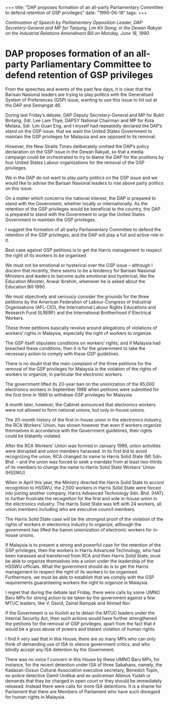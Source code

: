 +++ 
title: "DAP proposes formation of an all-party Parliamentary Committee to defend retention of GSP privileges"
date: "1990-06-18"
tags:
+++

_Continuation of Speech by Parliamentary Opposition Leader, DAP Secretary-General and MP for Tanjung, Lim Kit Siang, in the Dewan Rakyat on the Industrial Relations Amendment Bill on Monday, June 18, 1990._

# DAP proposes formation of an all-party Parliamentary Committee to defend retention of GSP privileges

From the speeches and events of the past few days, it is clear that the Barisan Nasional leaders are trying to play politics with the Generalised System of Preferences (GSP) issue, wanting to use this issue to hit out at the DAP and Semangat 46.</u>

During last Friday’s debate, DAP Deputy Secretary-General and MP for Bukit Bintang, Sdr. Lee Lam Thye, DAPSY National Chairman and MP for Kota Melaka, Sdr. Lim Guan Eng, and I myself had repeatedly declared the DAP’s stand on the GSP issue, that we want the United States Government to maintain the GSP privileges for Malaysia and are opposed to its removal.

However, the New Straits Times deliberately omitted the DAP’s policy declaration on the GSP issue in the Dewan Rakyat, so that a media campaign could be orchestrated to try to blame the DAP for the positions by four United States Labour organizations for the removal of the GSP privileges.

We in the DAP do not want to play party politics on the GSP issue and we would like to advise the Barisan Nasional leaders to rise above party politics on this issue.

On a matter which concerns the national interest, the DAP is prepared to stand with the Government, whether locally or internationally. As the retention of the GSP privileges would be beneficial to the country, the DAP is prepared to stand with the Government to urge the United States Government to maintain the GSP privileges.

I suggest the formation of all-party Parliamentary Committee to defend the retention of the GSP privileges, and the DAP will play a full and active role in it.

Best case against GSP petitions is to get the Harris management to respect the right of its workers to be organised

We must not be emotional or hysterical over the GSP issue – although I discern that recently, there seems to be a tendency for Barisan Nasional Ministers and leaders to become quite emotional and hysterical, like the Education Minister, Anwar Ibrahim, whenever he is asked about the Education Bill 1990.

We must objectively and seriously consider the grounds for the three petitions by the American Federation of Labour-Congress of Industrial Organisations (AFL-CIO), the International Labour Rights Educations and Research Fund (ILRERF) and the International Brotherhood if Electrical Workers.

These three petitions basically revolve around allegations of violations of workers’ rights in Malaysia, especially the right of workers to organize.

The GSP itself stipulates conditions on workers’ rights, and if Malaysia had breached these conditions, then it is for the government to take the necessary action to comply with these GSP guidelines.

There is no doubt that the main complaint of the three petitions for the removal of the GSP privileges for Malaysia is the violation of the rights of workers to organize, in particular the electronic workers.

The government lifted its 20-year ban on the unionization of the 85,000 electronics workers in September 1988 when petitions were submitted for the first time in 1988 to withdraw GSP privileges for Malaysia.

A month later, however, the Cabinet announced that electronics workers were not allowed to form national unions, but only in-house unions.

The 20-month history of the first in-house union in the electronics industry, the RCA Workers’ Union, has shown however that even if workers organize themselves in accordance with the Government guidelines, their rights could be blatantly violated.

After the RCA Workers’ Union was formed in January 1989, union activities were disrupted and union members harassed. In its first bid to avoid recognizing the union, RCA changed its name to Harris Solid State (M) Sdn. Bhd. – and the union was forced to seek a mandate from at least two-thirds of its members to change the name to Harris Solid State Workers’ Union (HSSWU)

When in April this year, the Ministry directed the Harris Solid State to accord recognition to HSSWU, the 2,500 workers in Harris Solid State were forced into joining another company, Harris Advanced Technology Sdn. Bhd. (HAT) to further frustrate the recognition for the first and sole in-house union in the electronics industry. The Harris Solid State was left with 24 workers, all union members including who are executive council members.

The Harris Solid State case will be the strongest proof of the violation of the rights of workers in electronics industry to organize, although the government has lifted the banon unionization of electronic workers for in-house unions.

If Malaysia is to present a strong and powerful case for the retention of the GSP privileges, then the workers in Harris Advanced Technology, who had been harassed and transferred from RCA and then Harris Solid State, must be able to organize themselves into a union under the leadership of the HSSWU officials. What the government should do is to get the Harris management to respect the right of its workers to be organised. Furthermore, we must be able to establish that we comply with the GSP requirements guaranteeing workers the right to organize in Malaysia.

I regret that during the debate last Friday, there were calls by some UMNO Baru MPs for strong action to be taken by the government against a few MTUC leaders, like V. David, Zainal Rampak and Ahmad Nor.

If the Government is so foolish as to detain the MTUC leaders under the Internal Security Act, then such actions would have further strengthened the petitions for the removal of GSP privileges, apart from the fact that it would be a gross abuse of powers and blatant violation of human rights.

I find it very sad that in this House, there are so many MPs who can only think of demanding use of ISA to silence government critics, and who blindly accept any ISA detention by the Government.

There was no voice f concern in this House by these UMNO Baru MPs, for instance, for the recent detention under ISA of three Sabahans, namely, the Kadazan-Dusun Cultural Association executive secretary, Benedict Topin, ex-police detective Damit Undikai and ex-policeman Albinus Yudah or demands that they be charged in open court or they should be immediately released. Instead there were calls for more ISA detentions. It is a shame for Parliament that there are Members of Parliament who have such disregard for human rights in Malaysia.
 
